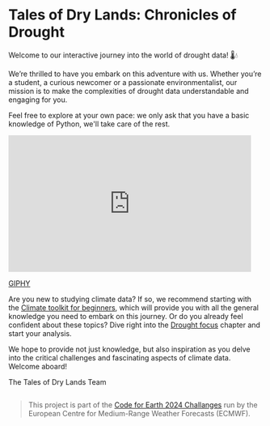 # Tales of Dry Lands: Chronicles of Drought

<p class="message">Welcome to our interactive journey into the world of drought data! 🌡️💧<p>

We’re thrilled to have you embark on this adventure with us. Whether you’re a student, a curious newcomer or a passionate environmentalist, our mission is to make the complexities of drought data understandable and engaging for you. 

Feel free to explore at your own pace: we only ask that you have a basic knowledge of Python, we'll take care of the rest.

<div class="iframe_ctn">
<iframe src="https://giphy.com/embed/7T2OUItNevQ8PzJ2fz" width="480" height="270" frameBorder="0" class="giphy-embed" allowFullScreen></iframe>
<p class="credits"><a href="https://giphy.com/gifs/drexeldragons-basketball-drexel-women-7T2OUItNevQ8PzJ2fz">GIPHY</a></p>
</div>

Are you new to studying climate data? If so, we recommend starting with the [Climate toolkit for beginners](chapters/01-climate-toolkit-for-beginners/what-is-climate), which will provide you with all the general knowledge you need to embark on this journey. 
Or do you already feel confident about these topics? Dive right into the [Drought focus](chapters/02-drought-focus/index) chapter and start your analysis.

We hope to provide not just knowledge, but also inspiration as you delve into the critical challenges and fascinating aspects of climate data. Welcome aboard!

<p class="sign">The Tales of Dry Lands Team</p>


```{tableofcontents}
```


> This project is part of the [Code for Earth 2024 Challanges](https://codeforearth.ecmwf.int/) run by the European Centre for Medium-Range Weather Forecasts (ECMWF).
